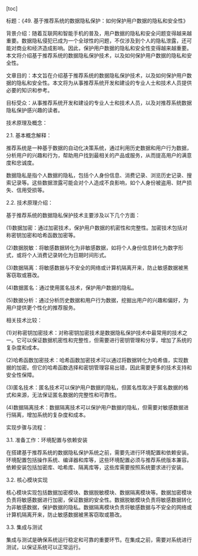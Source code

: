 
[toc]                    
                
                
标题：《49. 基于推荐系统的数据隐私保护：如何保护用户数据的隐私和安全性》

背景介绍：随着互联网和智能手机的普及，用户数据的隐私和安全问题变得越来越重要。数据隐私侵犯已成为一个全球性的问题，不仅涉及到个人的隐私泄露，还可能对商业和经济造成影响。因此，保护用户数据的隐私和安全性变得越来越重要。本文将介绍基于推荐系统的数据隐私保护技术，以及如何保护用户数据的隐私和安全性。

文章目的：本文旨在介绍基于推荐系统的数据隐私保护技术，以及如何保护用户数据的隐私和安全性。本文将为从事推荐系统开发和建设的专业人士和技术人员提供必要的知识和参考。

目标受众：从事推荐系统开发和建设的专业人士和技术人员，以及对推荐系统数据隐私保护感兴趣的读者。

技术原理及概念：

2.1. 基本概念解释：

推荐系统是一种基于数据的自动化决策系统，通过利用历史数据和用户行为数据，分析用户的兴趣和行为，帮助用户找到最相关的产品或服务，从而提高用户的满意度和忠诚度。

数据隐私是指个人数据的隐私，包括个人身份信息、消费记录、浏览历史记录、搜索记录等。这些数据泄露可能会对个人造成不良影响，如个人身份被盗用、财产损失、信用受损等。

2.2. 技术原理介绍：

基于推荐系统的数据隐私保护技术主要涉及以下几个方面：

(1)数据加密：通过加密技术，保护用户数据的机密性和完整性。加密技术包括对称密钥加密和哈希函数加密等。

(2)数据脱敏：将敏感数据转化为非敏感数据，如将个人身份信息转化为数字形式，或将个人消费记录转化为日期时间形式。

(3)数据隔离：将敏感数据与不安全的网络或计算机隔离开来，防止敏感数据被黑客窃取或篡改。

(4)数据匿名：通过使用匿名技术，保护用户数据的隐私。

(5)数据分析：通过分析历史数据和用户行为数据，挖掘出用户的兴趣和偏好，为用户提供更个性化的推荐服务。

相关技术比较：

(1)对称密钥加密技术：对称密钥加密技术是数据隐私保护技术中最常用的技术之一。它可以保证数据机密性和完整性，但需要进行密钥管理和分享，增加了系统的复杂度和成本。

(2)哈希函数加密技术：哈希函数加密技术可以通过将数据转化为哈希值，实现数据的加密。但它的哈希函数选择和密钥管理容易出错，因此需要更多的技术支持和安全性保障。

(3)匿名技术：匿名技术可以保护用户数据的隐私，但匿名性取决于匿名数据的格式和来源，无法保证匿名数据的完整性和可靠性。

(4)数据隔离技术：数据隔离技术可以保护用户数据的隐私，但需要对敏感数据进行隔离，增加系统的复杂度和成本。

实现步骤与流程：

3.1. 准备工作：环境配置与依赖安装

在搭建基于推荐系统的数据隐私保护系统之前，需要先进行环境配置和依赖安装。环境配置包括操作系统、编译器和库等，这些环境配置必须与推荐系统版本兼容。依赖安装包括加密库、哈希库、隔离库等，这些库需要按照系统要求进行安装。

3.2. 核心模块实现

核心模块实现包括数据加密模块、数据脱敏模块、数据隔离模块等。数据加密模块负责将敏感数据进行加密，保证数据的安全性。数据脱敏模块负责将敏感数据转化为非敏感数据，保护数据的隐私。数据隔离模块负责将敏感数据与不安全的网络或计算机隔离开来，防止敏感数据被黑客窃取或篡改。

3.3. 集成与测试

集成与测试是确保系统运行稳定和可靠的重要环节。在集成之前，需要对系统进行测试，以保证系统可以正常运行。

